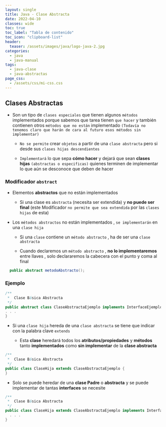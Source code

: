 ```yaml
---
layout: single
title: Java - Clase Abstracta
date: 2022-04-10
classes: wide
toc: true
toc_label: "Tabla de contenido"
toc_icon: "clipboard-list"
header:
  teaser: /assets/images/java/logo-java-2.jpg
categories:
  - java
  - java-manual
tags:
  - java-clase
  - java-abstractas
page_css: 
  - /assets/css/mi-css.css
---
```


## Clases Abstractas

* Son un tipo de ``clases especiales`` que tienen algunos ``métodos`` implementados porque sabemos que tarea tienen ``que hacer`` y también contienen otros ``métodos que no están`` implementado ``(Todavía no tenemos claro que harán de cara al futuro esos métodos sin implementar)``

  * ``No se permite`` crear ``objetos`` a partir de una ``clase abstracta`` pero si desde sus ``clases hijas descendientes``

  * ``Implementará`` lo que sepa **cómo hacer** y dejará que sean **clases hijas** ``(abstractas o especificas)`` quienes terminen de implementar lo que aún se desconoce que deben de hacer

### Modificador ``abstract``

* Elementos **abstractos** que no están implementados

  * Si una clase es ``abstracta`` (necesita ser extendida) y **no puede ser final** (este Modificador ``no permite que sea extendida`` por las ``clases hijas`` de esta)

* Los ``métodos abstractos`` no están implementados , ``se implementarán`` en una ``clase hija``

  * Si una ``clase`` contiene un ``método abstracto`` , ha de ser una ``clase abstracta``

  * Cuando declaremos un ``método abstracto`` , **no lo implementaremos** entre llaves , solo declararemos la cabecera con el punto y coma al final

```java
  public abstract metodoAbstracto();
```

### Ejemplo

```java
/**
 *  Clase Básica Abstracta
 */
public abstract class ClaseAbstractaEjemplo implements InterfaceEjemplo{
. . .
}
```

* Si una ``clase hija`` hereda de una ``clase abstracta`` se tiene que indicar con la palabra clave ``extends``

  * Esta **clase** heredará todos los **atributos/propiedades** y **métodos** tanto **implementados** como **sin implementar** de la **clase abstracta**

```java
/**
 *  Clase Básica Abstracta
 */
public class ClaseHija extends ClaseAbstractaEjemplo {
}
```

* Solo se puede heredar de una **clase Padre** o **abstracta** y se puede implementar de tantas **interfaces** se necesite

```java
/**
 *  Clase Básica Abstracta
 */
public class ClaseHija extends ClaseAbstractaEjemplo implements InterfaceEjemplo1 , InterfaceEjemplo2 {
  . . .
}
```
